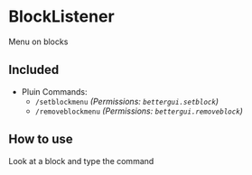 # BlockListener
Menu on blocks

## Included
* Pluin Commands:
  * `/setblockmenu` *(Permissions: `bettergui.setblock`)*
  * `/removeblockmenu` *(Permissions: `bettergui.removeblock`)*
  
## How to use
Look at a block and type the command
